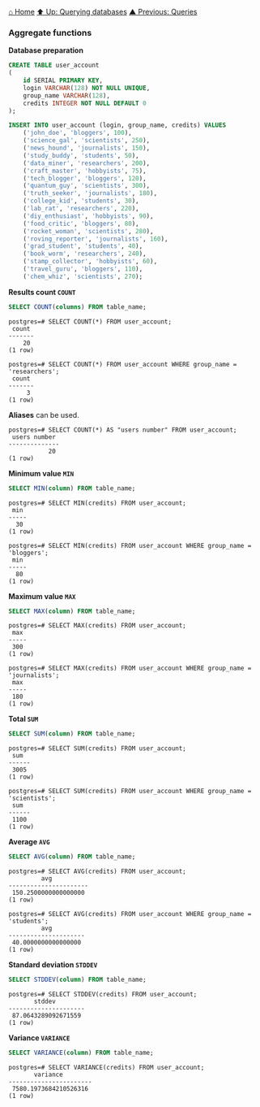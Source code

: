 [⌂ Home](../../../README.md)
[⬆ Up: Querying databases](README.md)
[▲ Previous: Queries](queries.md)

### Aggregate functions

**Database preparation**

```sql
CREATE TABLE user_account
(
    id SERIAL PRIMARY KEY,
    login VARCHAR(128) NOT NULL UNIQUE,
    group_name VARCHAR(128),
    credits INTEGER NOT NULL DEFAULT 0
);

INSERT INTO user_account (login, group_name, credits) VALUES
    ('john_doe', 'bloggers', 100),
    ('science_gal', 'scientists', 250),
    ('news_hound', 'journalists', 150),
    ('study_buddy', 'students', 50),
    ('data_miner', 'researchers', 200),
    ('craft_master', 'hobbyists', 75),
    ('tech_blogger', 'bloggers', 120),
    ('quantum_guy', 'scientists', 300),
    ('truth_seeker', 'journalists', 180),
    ('college_kid', 'students', 30),
    ('lab_rat', 'researchers', 220),
    ('diy_enthusiast', 'hobbyists', 90),
    ('food_critic', 'bloggers', 80),
    ('rocket_woman', 'scientists', 280),
    ('roving_reporter', 'journalists', 160),
    ('grad_student', 'students', 40),
    ('book_worm', 'researchers', 240),
    ('stamp_collector', 'hobbyists', 60),
    ('travel_guru', 'bloggers', 110),
    ('chem_whiz', 'scientists', 270);
```

**Results count `COUNT`**

```sql
SELECT COUNT(columns) FROM table_name;
```

```
postgres=# SELECT COUNT(*) FROM user_account;
 count
-------
    20
(1 row)

```

```
postgres=# SELECT COUNT(*) FROM user_account WHERE group_name = 'researchers';
 count
-------
     3
(1 row)

```

**Aliases** can be used.

```
postgres=# SELECT COUNT(*) AS "users number" FROM user_account;
 users number
--------------
           20
(1 row)

```

**Minimum value `MIN`**

```sql
SELECT MIN(column) FROM table_name;
```

```
postgres=# SELECT MIN(credits) FROM user_account;
 min
-----
  30
(1 row)

```

```
postgres=# SELECT MIN(credits) FROM user_account WHERE group_name = 'bloggers';
 min
-----
  80
(1 row)

```

**Maximum value `MAX`**

```sql
SELECT MAX(column) FROM table_name;
```

```
postgres=# SELECT MAX(credits) FROM user_account;
 max
-----
 300
(1 row)

```

```
postgres=# SELECT MAX(credits) FROM user_account WHERE group_name = 'journalists';
 max
-----
 180
(1 row)

```

**Total `SUM`**

```sql
SELECT SUM(column) FROM table_name;
```

```
postgres=# SELECT SUM(credits) FROM user_account;
 sum
------
 3005
(1 row)

```

```
postgres=# SELECT SUM(credits) FROM user_account WHERE group_name = 'scientists';
 sum
------
 1100
(1 row)

```

**Average `AVG`**

```sql
SELECT AVG(column) FROM table_name;
```

```
postgres=# SELECT AVG(credits) FROM user_account;
         avg
----------------------
 150.2500000000000000
(1 row)

```

```
postgres=# SELECT AVG(credits) FROM user_account WHERE group_name = 'students';
         avg
---------------------
 40.0000000000000000
(1 row)

```

**Standard deviation `STDDEV`**

```sql
SELECT STDDEV(column) FROM table_name;
```

```
postgres=# SELECT STDDEV(credits) FROM user_account;
       stddev
---------------------
 87.0643289092671559
(1 row)

```

**Variance `VARIANCE`**

```sql
SELECT VARIANCE(column) FROM table_name;
```

```
postgres=# SELECT VARIANCE(credits) FROM user_account;
       variance
-----------------------
 7580.1973684210526316
(1 row)

```
